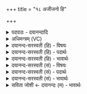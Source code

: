 +++
title = "१८ अजीजनो हि"

+++
<details><summary>पदपाठः - दयानन्दादि</summary>

अजी॑जनः। हि। प॒व॒मा॒न। सूर्य॑म्। वि॒ऽधार॒ इति॑ वि॒ऽधारे॑। शक्म॑ना। पयः॑। गोजी॑र॒येति॒ गोऽजी॑रया। रꣳह॑माणः। पुर॒न्ध्येति॒ पुर॑म्ऽध्या। १८।
</details>

<details><summary>अधिमन्त्रम् (VC)</summary>

- पवमानो देवता
- अरुणत्रसदस्यू ऋषी
- पिपीलिकामध्या विराडनुष्टुप्
- गान्धारः
</details>

<details><summary>दयानन्द-सरस्वती (हि) - विषयः</summary>

फिर सूर्यरूप अग्नि कैसा है, इस विषय को अगले मन्त्र में कहा है ॥
</details>

<details><summary>दयानन्द-सरस्वती (हि) - पदार्थः</summary>

पदार्थान्वयभाषाः -  हे (पवमान) पवित्र करने हारे अग्नि के समान पवित्र जन ! तू अग्नि (पुरन्ध्या) जिस क्रिया से नगरी को धारण करता, उससे (रंहमाणः) जाता हुआ (सूर्यम्) सूर्य को (अजीजनः) प्रगट करता, उसको और (शक्मना) कर्म वा (गोजीरया) गौ आदि पशुओं की जीवनक्रिया से (पयः) जल को मैं (विधारे) विशेष करके धारण करता (हि) ही हूँ ॥१८ ॥
</details>

<details><summary>दयानन्द-सरस्वती (हि) - भावार्थः</summary>

भावार्थभाषाः -  जो बिजुली सूर्य्य का कारण न होती तो सूर्य की उत्पत्ति कैसे होती? जो सूर्य न हो तो भूगोल का धारण और वर्षा से गो आदि पशुओं का जीवन कैसे हो? ॥१८ ॥
</details>

<details><summary>दयानन्द-सरस्वती (सं) - विषयः</summary>

पुनः सूर्यरूपोऽग्निः कीदृश इत्याह ॥
</details>

<details><summary>दयानन्द-सरस्वती (सं) - पदार्थः</summary>

पदार्थान्वयभाषाः -  हे पवमानाग्निवत् पवित्र जन ! योऽग्निः पुरन्ध्या रंहमाणः सूर्यमजीजनस्तं शक्मना गोजीरया पयश्चाऽहं विधारे हि ॥१८ ॥
</details>

<details><summary>दयानन्द-सरस्वती (सं) - भावार्थः</summary>

भावार्थभाषाः -  यदि विद्युत्सूर्यस्य कारणं न स्यात्तर्हि सूर्योत्पत्तिः कथं स्याद्? यदि सूर्यो न स्यात्तर्हि भूगोलधृतिर्वृष्ट्या गवादिपशुजीवनं च कथं स्यात्? ॥१८ ॥
</details>

<details><summary>सविता जोशी ← दयानन्दः (म) - भावार्थः</summary>

भावार्थभाषाः -  विद्युत हे सूर्याचे कारण नसते तर सूर्याची उत्पत्ती कशी झाली असती? जर सूर्य नसता तर भूगोलाची धारणा व वृष्टी कशी होऊ शकली असती? आणि गाई वगैरे पशूंचे अस्तित्त्व कसे टिकले असते?
</details>